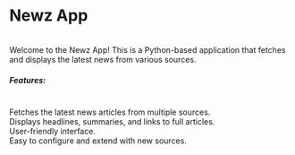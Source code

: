 
<h1> Newz App </h1>
<br>
Welcome to the Newz App! This is a Python-based application that fetches and displays the latest news from various sources.

<h5>Features:  </h5>
<br>
Fetches the latest news articles from multiple sources.
<br>
Displays headlines, summaries, and links to full articles.
<br>
User-friendly interface.
<br>
Easy to configure and extend with new sources.